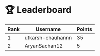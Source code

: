# 🏆 Leaderboard

| Rank | Username | Points |
|------|----------|--------|
| 1 | utkarsh-chauhannn | 35 |
| 2 | AryanSachan12 | 5 |
